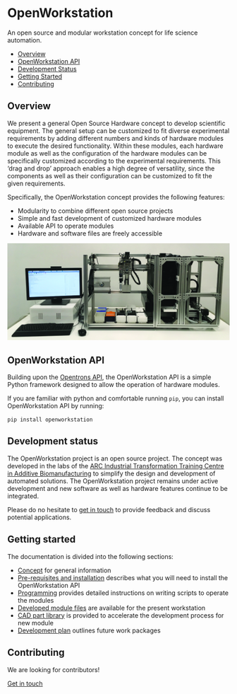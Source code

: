 # OpenWorkstation
 An open source and modular workstation concept for life science automation.

 * [Overview](#overview)
 * [OpenWorkstation API](#api)
 * [Development Status](#development_status)
 * [Getting Started](#getting_started)
 * [Contributing](#contributing)


 <a name="overview"></a>
## Overview

We present a general Open Source Hardware concept to develop scientific equipment. The general setup can be customized to fit diverse experimental requirements by adding different numbers and kinds of hardware modules to execute the desired functionality. Within these modules, each hardware module as well as the configuration of the hardware modules can be specifically customized according to the experimental requirements. This ‘drag and drop’ approach enables a high degree of versatility, since the components as well as their configuration can be customized to fit the given requirements.

Specifically, the OpenWorkstation concept provides the following features:

 * Modularity to combine different open source projects
 * Simple and fast development of customized hardware modules
 * Available API to operate modules
 * Hardware and software files are freely accessible




 <p align="center">
 <img src="documentation/images/workstation_setup_v0.1.tif" width="700"/></p>



<a name="api"></a>
## OpenWorkstation API

Building upon the [Opentrons API](https://github.com/Opentrons/opentrons), the OpenWorkstation API is a simple Python framework designed to allow the operation of hardware modules.

If you are familiar with python and comfortable running ``pip``, you can install OpenWorkstation API by running:

```
pip install openworkstation
```

<a name="development_status"></a>
## Development status

The OpenWorkstation project is an open source project. The concept was developed in the labs of the [ARC Industrial Transformation Training Centre in Additive Biomanufacturing](http://additivebiomanufacturing.org) to simplify the design and development of automated solutions. The OpenWorkstation project remains under active development and new software as well as hardware features continue to be integrated.

Please do no hesitate to [get in touch](mailto:s.eggert@qut.edu.au) to provide feedback and discuss potential applications.

<a name="getting_started"></a>
## Getting started

The documentation is divided into the following sections:

 * [Concept](documentation/concept.md) for general information
 * [Pre-requisites and installation](documentation/installation.md) describes what you will need to install the OpenWorkstation API
 * [Programming](examples/programming.md) provides detailed instructions on writing scripts to operate the modules
 * [Developed module files](hardware/README.md) are available for the present workstation
 * [CAD part library](hardware/README.md) is provided to accelerate the development process for new module
 * [Development plan](documentation/dev-plan.md) outlines future work packages


<a name="contributing"></a>
## Contributing

We are looking for contributors!

[Get in touch](mailto:s.eggert@qut.edu.au)
